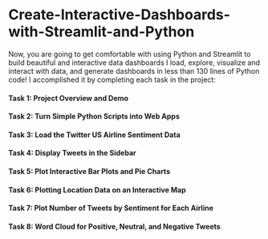 # Create-Interactive-Dashboards-with-Streamlit-and-Python
Now, you are going to get comfortable with using Python and Streamlit to build beautiful and interactive data dashboards I load, explore, visualize and interact with data, and generate dashboards in less than 130 lines of Python code! I accomplished it by completing each task in the project:

#### Task 1: Project Overview and Demo
#### Task 2: Turn Simple Python Scripts into Web Apps
#### Task 3: Load the Twitter US Airline Sentiment Data
#### Task 4: Display Tweets in the Sidebar
#### Task 5: Plot Interactive Bar Plots and Pie Charts
#### Task 6: Plotting Location Data on an Interactive Map
#### Task 7: Plot Number of Tweets by Sentiment for Each Airline
#### Task 8: Word Cloud for Positive, Neutral, and Negative Tweets
